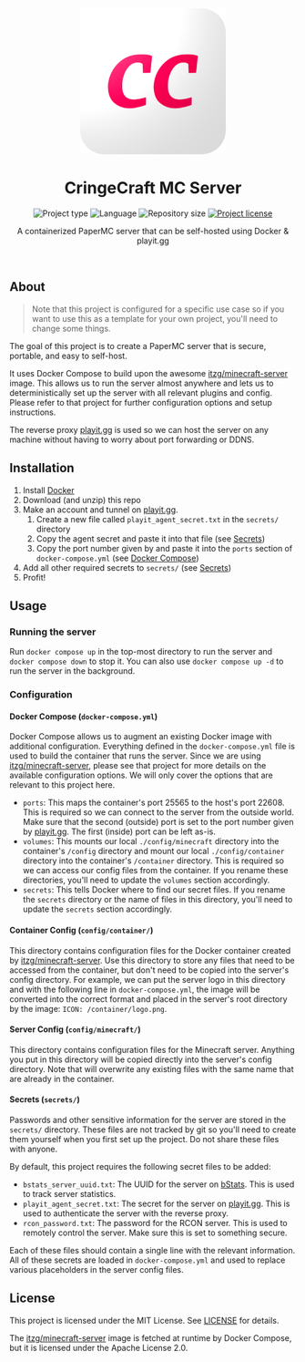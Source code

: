 <!-- Project Header -->
<div align="center">
  <img class="projectLogo" src="config/container/logo.png" alt="Project logo" title="Project logo" width="256">

  <h1 class="projectName">CringeCraft MC Server</h1>

  <p class="projectBadges">
    <img src="https://img.shields.io/badge/type-Docker_Container-2196f3.svg" alt="Project type" title="Project type">
    <img src="https://img.shields.io/github/languages/top/jerboa88/CringeCraft.svg" alt="Language" title="Language">
    <img src="https://img.shields.io/github/repo-size/jerboa88/CringeCraft.svg" alt="Repository size" title="Repository size">
    <a href="LICENSE">
      <img src="https://img.shields.io/github/license/jerboa88/CringeCraft.svg" alt="Project license" title="Project license"/>
    </a>
  </p>

  <p class="projectDesc">
    A containerized PaperMC server that can be self-hosted using Docker & playit.gg
  </p>

  <br/>
</div>


## About
> Note that this project is configured for a specific use case so if you want to use this as a template for your own project, you'll need to change some things.

The goal of this project is to create a PaperMC server that is secure, portable, and easy to self-host.

It uses Docker Compose to build upon the awesome [itzg/minecraft-server] image. This allows us to run the server almost anywhere and lets us to deterministically set up the server with all relevant plugins and config. Please refer to that project for further configuration options and setup instructions.

The reverse proxy [playit.gg] is used so we can host the server on any machine without having to worry about port forwarding or DDNS.


## Installation
1. Install [Docker](https://www.docker.com/)
3. Download (and unzip) this repo
4. Make an account and tunnel on [playit.gg](https://playit.gg/).
   1. Create a new file called `playit_agent_secret.txt` in the `secrets/` directory
   2. Copy the agent secret and paste it into that file (see [Secrets](#secrets))
   3. Copy the port number given by and paste it into the `ports` section of `docker-compose.yml` (see [Docker Compose](#docker-compose]))
5. Add all other required secrets to `secrets/` (see [Secrets](#secrets))
6. Profit!


## Usage
### Running the server
Run `docker compose up` in the top-most directory to run the server and `docker compose down` to stop it. You can also use `docker compose up -d` to run the server in the background.

### Configuration
#### Docker Compose (`docker-compose.yml`)
Docker Compose allows us to augment an existing Docker image with additional configuration. Everything defined in the `docker-compose.yml` file is used to build the container that runs the server. Since we are using [itzg/minecraft-server], please see that project for more details on the available configuration options. We will only cover the options that are relevant to this project here.

- `ports`: This maps the container's port 25565 to the host's port 22608. This is required so we can connect to the server from the outside world. Make sure that the second (outside) port is set to the port number given by [playit.gg]. The first (inside) port can be left as-is.
- `volumes`: This mounts our local `./config/minecraft` directory into the container's `/config` directory and mount our local `./config/container` directory into the container's `/container` directory. This is required so we can access our config files from the container. If you rename these directories, you'll need to update the `volumes` section accordingly.
- `secrets`: This tells Docker where to find our secret files. If you rename the `secrets` directory or the name of files in this directory, you'll need to update the `secrets` section accordingly.


#### Container Config (`config/container/`)
This directory contains configuration files for the Docker container created by [itzg/minecraft-server]. Use this directory to store any files that need to be accessed from the container, but don't need to be copied into the server's config directory. For example, we can put the server logo in this directory and with the following line in `docker-compose.yml`, the image will be converted into the correct format and placed in the server's root directory by the image: `ICON: /container/logo.png`.

#### Server Config (`config/minecraft/`)
This directory contains configuration files for the Minecraft server. Anything you put in this directory will be copied directly into the server's config directory. Note that will overwrite any existing files with the same name that are already in the container.

#### Secrets (`secrets/`)
Passwords and other sensitive information for the server are stored in the `secrets/` directory. These files are not tracked by git so you'll need to create them yourself when you first set up the project. Do not share these files with anyone.

By default, this project requires the following secret files to be added:
- `bstats_server_uuid.txt`: The UUID for the server on [bStats]. This is used to track server statistics.
- `playit_agent_secret.txt`: The secret for the server on [playit.gg]. This is used to authenticate the server with the reverse proxy.
- `rcon_password.txt`: The password for the RCON server. This is used to remotely control the server. Make sure this is set to something secure.

Each of these files should contain a single line with the relevant information. All of these secrets are loaded in `docker-compose.yml` and used to replace various placeholders in the server config files.


## License
This project is licensed under the MIT License. See [LICENSE](LICENSE) for details.

The [itzg/minecraft-server] image is fetched at runtime by Docker Compose, but it is licensed under the Apache License 2.0.


[itzg/minecraft-server]: https://github.com/itzg/docker-minecraft-server
[playit.gg]: https://playit.gg/
[bStats]: https://bstats.org/
